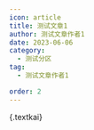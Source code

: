 ```yaml
---
icon: article
title: 测试文章1
author: 测试文章作者1
date: 2023-06-06
category:
  - 测试分区
tag:
  - 测试文章作者1

order: 2
---
```


{.textkai}

<!-- more -->

<eod />

<ArticleAd />